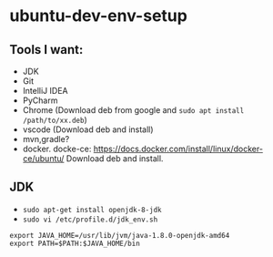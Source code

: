 # ubuntu-dev-env-setup


## Tools I want:
* JDK
* Git
* IntelliJ IDEA
* PyCharm
* Chrome (Download deb from google and `sudo apt install /path/to/xx.deb`)
* vscode (Download deb and install)
* mvn,gradle?
* docker. docke-ce: https://docs.docker.com/install/linux/docker-ce/ubuntu/ Download deb and install.

## JDK
* `sudo apt-get install openjdk-8-jdk`
* `sudo vi /etc/profile.d/jdk_env.sh`
```shell
export JAVA_HOME=/usr/lib/jvm/java-1.8.0-openjdk-amd64
export PATH=$PATH:$JAVA_HOME/bin
```
